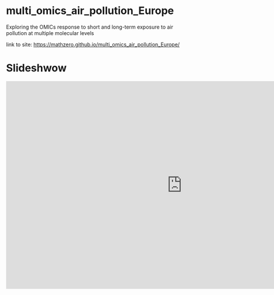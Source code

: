 # multi_omics_air_pollution_Europe
Exploring the OMICs response to short and long-term exposure to air pollution at multiple molecular levels


link to site: https://mathzero.github.io/multi_omics_air_pollution_Europe/

# Slideshwow
<iframe src="https://docs.google.com/presentation/d/e/2PACX-1vTSfRy95ecFXvJZ6_Yk-eVzII__s0ibvtFLBO-gKQnDC7K-_ToMYQCFhXhwixOxoYNPOz6_F20C-ILt/embed?start=false&loop=false&delayms=3000" frameborder="0" width="960" height="569" allowfullscreen="true" mozallowfullscreen="true" webkitallowfullscreen="true"></iframe>
